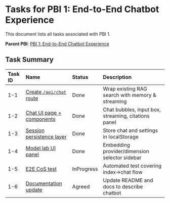 # Tasks for PBI 1: End-to-End Chatbot Experience

This document lists all tasks associated with PBI 1.

**Parent PBI**: [PBI 1: End-to-End Chatbot Experience](./prd.md)

## Task Summary

| Task ID | Name | Status | Description |
| :------ | :----------------------------------------------- | :------- | :---------------------------------------------- |
| 1-1 | [Create `/api/chat` route](./1-1.md) | Done | Wrap existing RAG search with memory & streaming |
| 1-2 | [Chat UI page + components](./1-2.md) | Done | Chat bubbles, input box, streaming, citations panel |
| 1-3 | [Session persistence layer](./1-3.md) | Done | Store chat and settings in localStorage |
| 1-4 | [Model lab UI panel](./1-4.md) | Done | Embedding provider/dimension selector sidebar |
| 1-5 | [E2E CoS test](./1-5.md) | InProgress | Automated test covering index→chat flow |
| 1-6 | [Documentation update](./1-6.md) | Agreed | Update README and docs to describe chatbot | 
